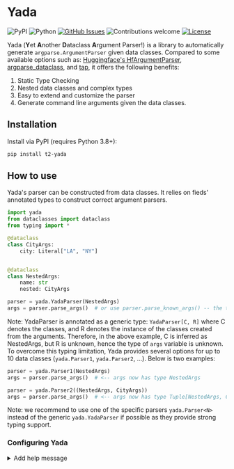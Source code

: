 # Yada

![PyPI](https://img.shields.io/pypi/v/t2-yada)
![Python](https://img.shields.io/badge/python-v3.8+-blue.svg)
[![GitHub Issues](https://img.shields.io/github/issues/binh-vu/yada.svg)](https://github.com/binh-vu/yada/issues)
![Contributions welcome](https://img.shields.io/badge/contributions-welcome-orange.svg)
[![License](https://img.shields.io/badge/license-MIT-blue.svg)](https://opensource.org/licenses/MIT)

Yada (**Y**et **A**nother **D**ataclass **A**rgument Parser!) is a library to automatically generate `argparse.ArgumentParser` given data classes. Compared to some available options such as: [Huggingface's HfArgumentParser](https://huggingface.co/transformers/v4.2.2/_modules/transformers/hf_argparser.html), [argparse_dataclass](https://github.com/mivade/argparse_dataclass), and [tap](https://github.com/swansonk14/typed-argument-parser), it offers the following benefits:

1. Static Type Checking
2. Nested data classes and complex types
3. Easy to extend and customize the parser
4. Generate command line arguments given the data classes.

## Installation

Install via PyPI (requires Python 3.8+):

```bash
pip install t2-yada
```

## How to use

Yada's parser can be constructed from data classes. It relies on fieds' annotated types to construct correct argument parsers.

```python
import yada
from dataclasses import dataclass
from typing import *

@dataclass
class CityArgs:
    city: Literal["LA", "NY"]


@dataclass
class NestedArgs:
    name: str
    nested: CityArgs

parser = yada.YadaParser(NestedArgs)
args = parser.parse_args()  # or use parser.parse_known_args() -- the two functions are similar to argparse.parse_args or argparse.parse_known_args
```

Note: YadaParser is annotated as a generic type: `YadaParser[C, R]` where C denotes the classes, and R denotes the instance of the classes created from the arguments. Therefore, in the above example, C is inferred as NestedArgs, but R is unknown, hence the type of `args` variable is unknown. To overcome this typing limitation, Yada provides several options for up to 10 data classes (`yada.Parser1`, `yada.Parser2`, ...). Below is two examples:

```python
parser = yada.Parser1(NestedArgs)
args = parser.parse_args()  # <-- args now has type NestedArgs
```

```python
parser = yada.Parser2((NestedArgs, CityArgs))
args = parser.parse_args()  # <-- args now has type Tuple[NestedArgs, CityArgs]
```

Note: we recommend to use one of the specific parsers `yada.Parser<N>` instead of the generic `yada.YadaParser` if possible as they provide strong typing support.

### Configuring Yada

<details>
<summary>Add help message</summary>

Yada reads the help message from the `key` property of `dataclasses.Field.metadata`

```python
import yada
from dataclasses import dataclass, field
from typing import *

@dataclass
class CityArgs:
    city: Literal["LA", "NY"] = field(metadata={"help": "city's which you want to get the timezone"})

parser = yada.Parser1(CityArgs)
```

</details>
